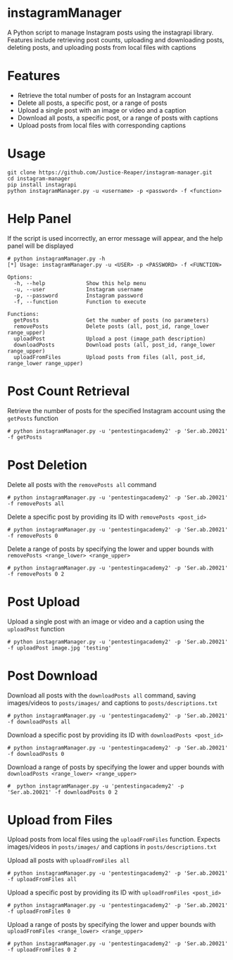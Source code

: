 # instagramManager
A Python script to manage Instagram posts using the instagrapi library. Features include retrieving post counts, uploading and downloading posts, deleting posts, and uploading posts from local files with captions

# Features
- Retrieve the total number of posts for an Instagram account
- Delete all posts, a specific post, or a range of posts
- Upload a single post with an image or video and a caption
- Download all posts, a specific post, or a range of posts with captions
- Upload posts from local files with corresponding captions

# Usage
```
git clone https://github.com/Justice-Reaper/instagram-manager.git
cd instagram-manager
pip install instagrapi
python instagramManager.py -u <username> -p <password> -f <function>
```

# Help Panel
If the script is used incorrectly, an error message will appear, and the help panel will be displayed

```
# python instagramManager.py -h
[*] Usage: instagramManager.py -u <USER> -p <PASSWORD> -f <FUNCTION>

Options:
  -h, --help             Show this help menu
  -u, --user             Instagram username
  -p, --password         Instagram password
  -f, --function         Function to execute

Functions:
  getPosts               Get the number of posts (no parameters)
  removePosts            Delete posts (all, post_id, range_lower range_upper)
  uploadPost             Upload a post (image_path description)
  downloadPosts          Download posts (all, post_id, range_lower range_upper)
  uploadFromFiles        Upload posts from files (all, post_id, range_lower range_upper)
```
# Post Count Retrieval
Retrieve the number of posts for the specified Instagram account using the `getPosts` function

```
# python instagramManager.py -u 'pentestingacademy2' -p 'Ser.ab.20021' -f getPosts
```

# Post Deletion
Delete all posts with the `removePosts all` command

```
# python instagramManager.py -u 'pentestingacademy2' -p 'Ser.ab.20021' -f removePosts all
```

Delete a specific post by providing its ID with `removePosts <post_id>`

```
# python instagramManager.py -u 'pentestingacademy2' -p 'Ser.ab.20021' -f removePosts 0
```

Delete a range of posts by specifying the lower and upper bounds with `removePosts <range_lower> <range_upper>`

```
# python instagramManager.py -u 'pentestingacademy2' -p 'Ser.ab.20021' -f removePosts 0 2
```

# Post Upload
Upload a single post with an image or video and a caption using the `uploadPost` function

```
# python instagramManager.py -u 'pentestingacademy2' -p 'Ser.ab.20021' -f uploadPost image.jpg 'testing'
```

# Post Download
Download all posts with the `downloadPosts all` command, saving images/videos to `posts/images/` and captions to `posts/descriptions.txt`

```
# python instagramManager.py -u 'pentestingacademy2' -p 'Ser.ab.20021' -f downloadPosts all
```

Download a specific post by providing its ID with `downloadPosts <post_id>`

```
# python instagramManager.py -u 'pentestingacademy2' -p 'Ser.ab.20021' -f downloadPosts 0
```

Download a range of posts by specifying the lower and upper bounds with `downloadPosts <range_lower> <range_upper>`

```
#  python instagramManager.py -u 'pentestingacademy2' -p 'Ser.ab.20021' -f downloadPosts 0 2
```

# Upload from Files
Upload posts from local files using the `uploadFromFiles` function. Expects images/videos in `posts/images/` and captions in `posts/descriptions.txt`

Upload all posts with `uploadFromFiles all`

```
# python instagramManager.py -u 'pentestingacademy2' -p 'Ser.ab.20021' -f uploadFromFiles all
```

Upload a specific post by providing its ID with `uploadFromFiles <post_id>`

```
# python instagramManager.py -u 'pentestingacademy2' -p 'Ser.ab.20021' -f uploadFromFiles 0
```

Upload a range of posts by specifying the lower and upper bounds with `uploadFromFiles <range_lower> <range_upper>`

```
# python instagramManager.py -u 'pentestingacademy2' -p 'Ser.ab.20021' -f uploadFromFiles 0 2
```
